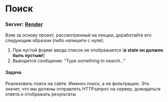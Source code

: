 # Поиск

### Server: <a href="https://ra-12-1-redux-observable-back.onrender.com">Render</a>

Взяв за основу проект, рассмотренный на лекции, доработайте его следующим образом (либо напишите с нуля):

1. При пустой форме ввода список не отображается (**в state он должен быть пустым!**)
2. Выводится сообщение: "Type something to search..."


#### Задача

Реализовать поиск на сайте. Именно поиск, а не
фильтрацию. Это значит, что мы должны отправлять HTTPзапрос на сервер, дожидаться ответа и отображать
результаты
